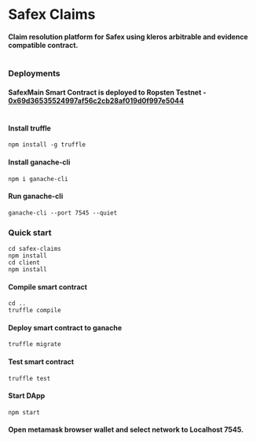 # Safex Claims
#### Claim resolution platform for Safex using kleros arbitrable and evidence compatible contract.
#
### Deployments
#### SafexMain Smart Contract is deployed to Ropsten Testnet - [0x69d36535524997af56c2cb28af019d0f997e5044](https://ropsten.etherscan.io/address/0x69d36535524997af56c2cb28af019d0f997e5044)
#

#### Install truffle
```
npm install -g truffle
```
#### Install ganache-cli
```
npm i ganache-cli
```
#### Run ganache-cli
```
ganache-cli --port 7545 --quiet
```

### Quick start
```
cd safex-claims
npm install
cd client
npm install
```
#### Compile smart contract
```
cd ..
truffle compile
```
#### Deploy smart contract to ganache
```
truffle migrate
```
#### Test smart contract
```
truffle test
```
#### Start DApp
```
npm start
```
#### Open metamask browser wallet and select network to Localhost 7545.
